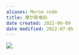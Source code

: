 ```yaml
---
aliases: Morse code
title: 摩尔斯电码
date created: 2022-06-09
date modified: 2022-07-05
---
```


![](https://my-public-pic.oss-cn-hangzhou.aliyuncs.com/202205132042270.png)
